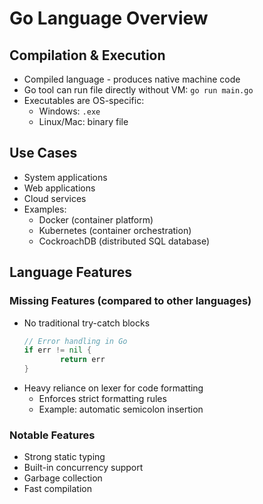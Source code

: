# Go Language Overview

## Compilation & Execution
- Compiled language - produces native machine code
- Go tool can run file directly without VM: `go run main.go`
- Executables are OS-specific:
    - Windows: `.exe`
    - Linux/Mac: binary file

## Use Cases
- System applications
- Web applications
- Cloud services
- Examples:
    - Docker (container platform)
    - Kubernetes (container orchestration)
    - CockroachDB (distributed SQL database)

## Language Features
### Missing Features (compared to other languages)
- No traditional try-catch blocks
    ```go
    // Error handling in Go
    if err != nil {
            return err
    }
    ```
- Heavy reliance on lexer for code formatting
    - Enforces strict formatting rules
    - Example: automatic semicolon insertion

### Notable Features
- Strong static typing
- Built-in concurrency support
- Garbage collection
- Fast compilation